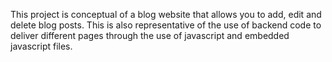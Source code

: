 This project is conceptual of a blog website that allows you to add, edit and delete blog posts.
This is also representative of the use of backend code to deliver different pages through the use of javascript and embedded javascript files.
